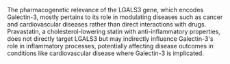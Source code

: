 The pharmacogenetic relevance of the LGALS3 gene, which encodes Galectin-3, mostly pertains to its role in modulating diseases such as cancer and cardiovascular diseases rather than direct interactions with drugs. Pravastatin, a cholesterol-lowering statin with anti-inflammatory properties, does not directly target LGALS3 but may indirectly influence Galectin-3's role in inflammatory processes, potentially affecting disease outcomes in conditions like cardiovascular disease where Galectin-3 is implicated.